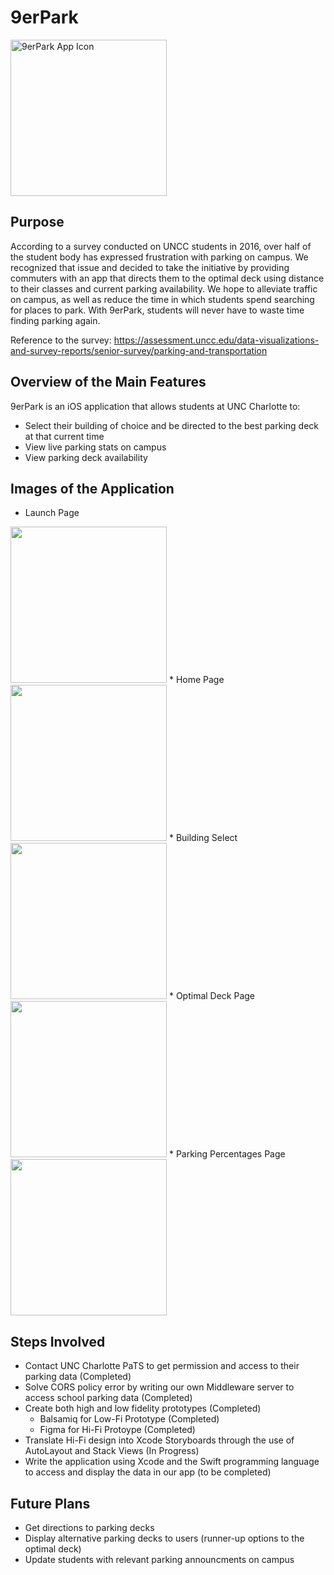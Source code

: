 # 9erPark
<img src = "https://github.com/jlthompson96/9erPark/blob/main/9erPark/Assets.xcassets/AppIcon.appiconset/1024.png?raw=true" alt="9erPark App Icon" height="250px"/>

## Purpose
According to a survey conducted on UNCC students in 2016, over half of the student body has expressed frustration with parking on campus. We recognized that issue and decided to take the initiative by providing commuters with an app that directs them to the optimal deck using distance to their classes and current parking availability. We hope to alleviate traffic on campus, as well as reduce the time in which students spend searching for places to park. With 9erPark, students will never have to waste time finding parking again.

Reference to the survey: 
https://assessment.uncc.edu/data-visualizations-and-survey-reports/senior-survey/parking-and-transportation

## Overview of the Main Features
9erPark is an iOS application that allows students at UNC Charlotte to:
* Select their building of choice and be directed to the best parking deck at that current time
* View live parking stats on campus
* View parking deck availability

## Images of the Application

* Launch Page
<img src="9erPark/projectScreenshots/launchScreen.png" width="250">
* Home Page
<img src="9erPark/projectScreenshots/homePage.png" width="250">
* Building Select
<img src="9erPark/projectScreenshots/buildingSelect.png" width="250">
* Optimal Deck Page
<img src="9erPark/projectScreenshots/optimalDeckPage.png" width="250">
* Parking Percentages Page
<img src="9erPark/projectScreenshots/liveFeed.png" width="250">

## Steps Involved
* Contact UNC Charlotte PaTS to get permission and access to their parking data (Completed)
* Solve CORS policy error by writing our own Middleware server to access school parking data (Completed)
* Create both high and low fidelity prototypes (Completed)
     * Balsamiq for Low-Fi Prototype (Completed)
     * Figma for Hi-Fi Protoype (Completed)
* Translate Hi-Fi design into Xcode Storyboards through the use of AutoLayout and Stack Views (In Progress)
* Write the application using Xcode and the Swift programming language to access and display the data in our app (to be completed)

## Future Plans
* Get directions to parking decks
* Display alternative parking decks to users (runner-up options to the optimal deck)
* Update students with relevant parking announcments on campus
